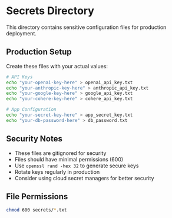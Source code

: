 # Secrets Directory

This directory contains sensitive configuration files for production deployment.

## Production Setup

Create these files with your actual values:

```bash
# API Keys
echo "your-openai-key-here" > openai_api_key.txt
echo "your-anthropic-key-here" > anthropic_api_key.txt
echo "your-google-key-here" > google_api_key.txt
echo "your-cohere-key-here" > cohere_api_key.txt

# App Configuration
echo "your-secret-key-here" > app_secret_key.txt
echo "your-db-password-here" > db_password.txt
```

## Security Notes

- These files are gitignored for security
- Files should have minimal permissions (600)
- Use `openssl rand -hex 32` to generate secure keys
- Rotate keys regularly in production
- Consider using cloud secret managers for better security

## File Permissions

```bash
chmod 600 secrets/*.txt
```